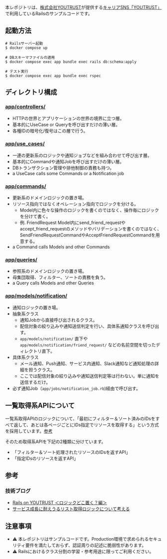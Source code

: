 本レポジトリは、[株式会社YOUTRUST](https://youtrust.co.jp/)が提供する[キャリアSNS「YOUTRUST」](https://youtrust.jp/)で利用しているRailsのサンプルコードです。

## 起動方法

```
# Railsサーバー起動
$ docker compose up

# DBスキーマファイルの適用
$ docker compose exec app bundle exec rails db:schema:apply

# テスト実行
$ docker compose exec app bundle exec rspec
```

## ディレクトリ構成

### [app/controllers/](https://github.com/team-youtrust/sample-webapp/tree/main/app/controllers)
- HTTPの世界とアプリケーションの世界の境界に立つ層。
- 基本的にUseCase or Queryを呼び出すだけの薄い層。
- 各種IDの暗号化/復号はこの層で行う。

### [app/use_cases/](https://github.com/team-youtrust/sample-webapp/tree/main/app/use_cases)
- 一連の更新系のロジックや通知ジョブなどを組み合わせて呼び出す層。
- 基本的にCommandや通知Jobを呼び出すだけの薄い層。
- DBトランザクション管理や排他制御の責務も持つ。
- a UseCase calls some Commands or a Notification job

### [app/commands/](https://github.com/team-youtrust/sample-webapp/tree/main/app/commands)
- 更新系のドメインロジックの置き場。
- リソース指向ではなくオペレーション指向でロジックを分ける。
    - Model内に色々な操作のロジックを書くのではなく、操作毎にロジックを分けて書く。
    - 例. FriendRequest Model内にsend_friend_requestやaccept_friend_requestのメソッドやバリデーションを書くのではなく、SendFriendRequestCommandやAcceptFriendRequestCommandを用意する。
- a Command calls Models and other Commands

### [app/queries/](https://github.com/team-youtrust/sample-webapp/tree/main/app/queries)
- 参照系のドメインロジックの置き場。
- 母集団取得、フィルター、ソートの責務を負う。
- a Query calls Models and other Queries

### [app/models/notification/](https://github.com/team-youtrust/sample-webapp/tree/main/app/models/notification)
- 通知ロジックの置き場。
- 抽象系クラス
    - 通知Jobから直接呼び出されるクラス。
    - 配信対象の絞り込みや通知送信判定を行い、具体系通知クラスを呼び出す。
    - `app/models/notification/` 直下や `app/models/notification/friend_request/` などの名前空間を切ったディレクトリ直下。
- 具体系クラス
    - メール通知、Push通知、サービス内通知、Slack通知など通知処理の詳細を担うクラス。
    - ここでは配信対象の絞り込みや通知送信判定等は行わない。単に通知を送信するだけ。
- 必ず通知Job（`app/jobs/notification_job.rb`)経由で呼び出す。

## 一覧取得系APIについて
一覧系取得APIのロジックについて、「最初にフィルター＆ソート済みのIDsをすべて返して、あとは各ページごとにIDs指定でリソースを取得する」という方式を採用しています。[参考](https://tech.youtrust.co.jp/entry/thinking-about-scaleable-listing-logic)

そのため取得系APIを下記の2種類に分けています。

- 「フィルター＆ソート処理されたリソースのIDsを返すAPI」
- 「指定IDsのリソースを返すAPI」

## 参考

### 技術ブログ
* [Rails on YOUTRUST ＜ロジックどこ置く？編＞](https://tech.youtrust.co.jp/entry/rails-on-youtrust-class-division)
* [サービス成長に耐えうるリスト取得ロジックについて考える](https://tech.youtrust.co.jp/entry/thinking-about-scaleable-listing-logic)

## 注意事項
* :warning: 本レポジトリはサンプルコードです。Production環境で求められるセキュリティ要件を満たしておらず、認証周りの記述に脆弱性があります。
* :warning: Railsにおけるクラス分割の学習・参考用途に限ってご利用ください。
